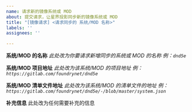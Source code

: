 ```yaml
---
name: 请求新的镜像系统或 MOD
about: 提交请求，让星界投影同步新的镜像系统或 MOD
title: "[镜像请求] <请求同步的 系统/MOD 名称>"
labels: ''
assignees: ''

---
```


**系统/MOD 的名称**
*此处改为你要请求新增同步的系统或 MOD 的名称*
*例：`dnd5e`*

**系统/MOD 项目地址**
*此处改为该系统/MOD 的项目地址*
*例：`https://gitlab.com/foundrynet/dnd5e`*

**系统/MOD 清单文件地址**
*此处改为该系统/MOD 的清单文件的地址*
*例：`https://gitlab.com/foundrynet/dnd5e/-/blob/master/system.json`*

**补充信息**
此处改为任何需要补充的信息
